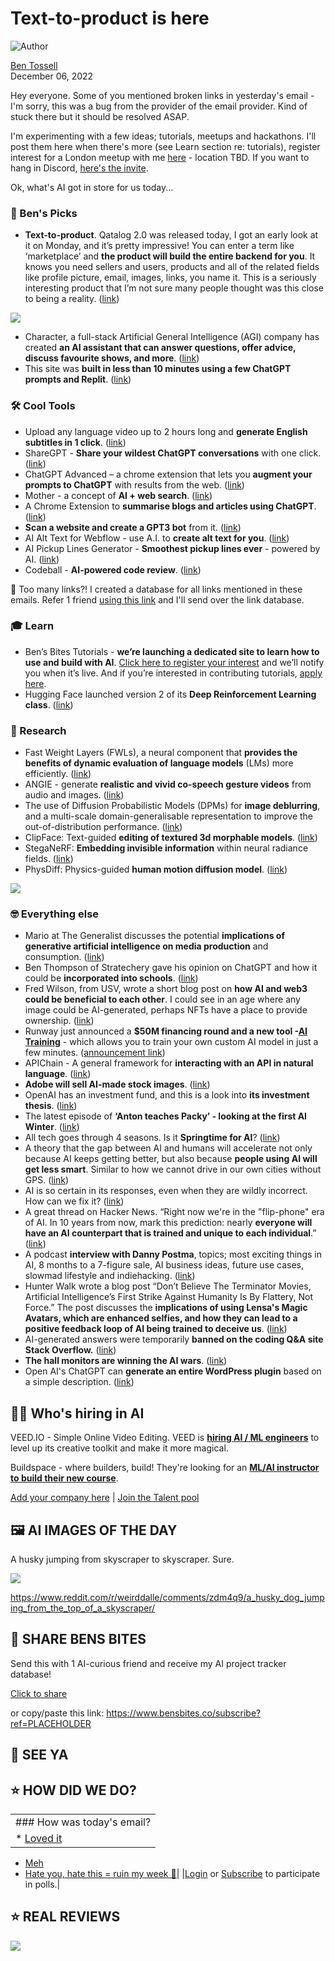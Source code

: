 # Text-to-product is here

![Author](https://media.beehiiv.com/cdn-cgi/image/fit=scale-down,format=auto,onerror=redirect,quality=80/uploads/user/profile_picture/fc858b4d-39e3-4be1-abf4-2b55504e21a2/thumb_uJ4UYake_400x400.jpg)

[Ben Tossell](https://www.twitter.com/bentossell)\
December 06, 2022

Hey everyone. Some of you mentioned broken links in yesterday's email - I'm sorry, this was a bug from the provider of the email provider. Kind of stuck there but it should be resolved ASAP.

I'm experimenting with a few ideas; tutorials, meetups and hackathons. I'll post them here when there's more (see Learn section re: tutorials), register interest for a London meetup with me [here](https://lu.ma/bensbites) - location TBD. If you want to hang in Discord, [here's the invite](https://discord.gg/hmFBEPR8).

Ok, what's AI got in store for us today...

### **🤌 Ben's Picks**

- **Text-to-product**. Qatalog 2.0 was released today, I got an early look at it on Monday, and it’s pretty impressive! You can enter a term like ‘marketplace’ and **the product will build the entire backend for you**. It knows you need sellers and users, products and all of the related fields like profile picture, email, images, links, you name it. This is a seriously interesting product that I’m not sure many people thought was this close to being a reality. ([link](https://qatalog.com/))

![](https://media.beehiiv.com/cdn-cgi/image/fit=scale-down,format=auto,onerror=redirect,quality=80/uploads/asset/file/44658eeb-9721-4dcc-9921-a1c140b97770/ezgif.com-gif-maker__35_.gif)

- Character, a full-stack Artificial General Intelligence (AGI) company has created **an AI assistant that can answer questions, offer advice, discuss favourite shows, and more**. ([link](https://blog.character.ai/introducing-character/))
- This site was **built in less than 10 minutes using a few ChatGPT prompts and Replit**. ([link](https://twitter.com/replit/status/1599803817515548674))

### **🛠️ Cool Tools**

- Upload any language video up to 2 hours long and **generate English subtitles in 1 click**. ([link](https://www.supertranslate.ai/))
- ShareGPT - **Share your wildest ChatGPT conversations** with one click. ([link](https://sharegpt.com/))
- ChatGPT Advanced – a chrome extension that lets you **augment your prompts to ChatGPT** with results from the web. ([link](https://github.com/qunash/chatgpt-advanced))
- ​​Mother - a concept of **AI + web search**. ([link](https://twitter.com/vladquant/status/1599852381453549568))
- A Chrome Extension to **summarise blogs and articles using ChatGPT**. ([link](https://github.com/clmnin/summarize.site))
- **Scan a website and create a GPT3 bot** from it. ([link](https://chatessential.eyelevel.ai/demo))
- AI Alt Text for Webflow - use A.I. to **create alt text for you**. ([link](https://chrome.google.com/webstore/detail/ai-alt-text-for-webflow-b/lkffhkdaodfkeddbhicfkigpnneidbfb))
- AI Pickup Lines Generator - **Smoothest pickup lines ever** - powered by AI. ([link](https://www.aipickuplines.com/))
- Codeball - **AI-powered code review**. ([link](https://codeball.ai/))

👋 Too many links?! I created a database for all links mentioned in these emails. Refer 1 friend [using this link](https://www.bensbites.co/subscribe?ref=PLACEHOLDER) and I'll send over the link database.

### **🎓 Learn**

- Ben’s Bites Tutorials - **we’re launching a dedicated site to learn how to use and build with AI**. [Click here to register your interest](https://airtable.com/shrU24EDbHnl36Zol) and we’ll notify you when it’s live. And if you’re interested in contributing tutorials, [apply here](https://airtable.com/shrLpJNt7UJSDyUhU).
- Hugging Face launched version 2 of its **Deep Reinforcement Learning class**. ([link](https://huggingface.co/deep-rl-course/unit0/introduction))

### **🔬 Research**

- Fast Weight Layers (FWLs), a neural component that **provides the benefits of dynamic evaluation of language models** (LMs) more efficiently. ([link](https://arxiv.org/abs/2212.02475))
- ANGIE - generate **realistic and vivid co-speech gesture videos** from audio and images. ([link](https://alvinliu0.github.io/projects/ANGIE))
- The use of Diffusion Probabilistic Models (DPMs) for **image deblurring**, and a multi-scale domain-generalisable representation to improve the out-of-distribution performance. ([link](https://arxiv.org/abs/2212.01789))
- ClipFace: Text-guided **editing of textured 3d morphable models**. ([link](https://shivangi-aneja.github.io/projects/clipface/))
- StegaNeRF: **Embedding invisible information** within neural radiance fields. ([link](https://xggnet.github.io/StegaNeRF/))
- PhysDiff: Physics-guided **human motion diffusion model**. ([link](https://nvlabs.github.io/PhysDiff/))

![](https://media.beehiiv.com/cdn-cgi/image/fit=scale-down,format=auto,onerror=redirect,quality=80/uploads/asset/file/c5aa719b-fd39-46f8-80ee-3c2e0c1efd9a/ezgif.com-gif-maker__36_.gif)

### **🤓 Everything else**

- Mario at The Generalist discusses the potential **implications of generative artificial intelligence on media production** and consumption. ([link](https://www.generalist.com/briefing/endless-media))
- Ben Thompson of Stratechery gave his opinion on ChatGPT and how it could be **incorporated into schools**. ([link](https://stratechery.com/2022/ai-homework/))
- Fred Wilson, from USV, wrote a short blog post on **how AI and web3 could be beneficial to each other**. I could see in an age where any image could be AI-generated, perhaps NFTs have a place to provide ownership. ([link](https://avc.com/2022/12/sign-everything/))
- Runway just announced a **$50M financing round and a new tool -**[**AI Training**](https://twitter.com/runwayml/status/1599765518344282113) - which allows you to train your own custom AI model in just a few minutes. ([announcement link](https://www.forbes.com/sites/kenrickcai/2022/12/05/runway-ml-series-c-funding-500-million-valuation/))
- APIChain - A general framework for **interacting with an API in natural language**. ([link](https://twitter.com/hwchase17/status/1599792665578831878))
- **Adobe will sell AI-made stock images**. ([link](https://www.axios.com/2022/12/05/adobe-ai-made-stock-images))
- OpenAI has an investment fund, and this is a look into **its investment thesis**. ([link](https://www.emergingtechbrew.com/stories/2022/12/05/openai-is-also-a-startup-investor-here-s-its-investment-thesis))
- The latest episode of **‘Anton teaches Packy’ - looking at the first AI Winter**. ([link](https://youtu.be/MpBdVJEx2Aw))
- All tech goes through 4 seasons. Is it **Springtime for AI**? ([link](https://www.notboring.co/p/four-seasons-total-tech))
- A theory that the gap between AI and humans will accelerate not only because AI keeps getting better, but also because **people using AI will get less smart**. Similar to how we cannot drive in our own cities without GPS. ([link](https://twitter.com/eladgil/status/1599800804961320960))
- AI is so certain in its responses, even when they are wildly incorrect. How can we fix it? ([link](https://twitter.com/drjimfan/status/1599854164204736512))
- A great thread on Hacker News. “Right now we're in the "flip-phone" era of AI. In 10 years from now, mark this prediction: nearly **everyone will have an AI counterpart that is trained and unique to each individual**.” ([link](https://news.ycombinator.com/item?id=33868515))
- A podcast **interview with Danny Postma**, topics; most exciting things in AI, 8 months to a 7-figure sale, AI business ideas, future use cases, slowmad lifestyle and indiehacking. ([link](https://youtu.be/4PWqRILYz8U))
- Hunter Walk wrote a blog post “Don’t Believe The Terminator Movies, Artificial Intelligence’s First Strike Against Humanity Is By Flattery, Not Force.” The post discusses the **implications of using Lensa's Magic Avatars, which are enhanced selfies, and how they can lead to a positive feedback loop of AI being trained to deceive us**. ([link](https://hunterwalk.medium.com/dont-believe-the-terminator-movies-artificial-intelligence-s-first-strike-against-humanity-is-by-5b091b60ff83))
- AI-generated answers were temporarily **banned on the coding Q\&A site Stack Overflow.** ([link](https://www.theverge.com/2022/12/5/23493932/chatgpt-ai-generated-answers-temporarily-banned-stack-overflow-llms-dangers))
- **The hall monitors are winning the AI wars**. ([link](https://www.jonstokes.com/p/the-hall-monitors-are-winning-the))
- Open AI's ChatGPT can **generate an entire WordPress plugin** based on a simple description. ([link](https://twitter.com/johnofhousejohn/status/1599932681076473856))

## **🧑‍💻 Who's hiring in AI**

VEED.IO - Simple Online Video Editing. VEED is **[hiring AI / ML engineers](https://veed.teamtailor.com/jobs/2145526-senior-software-engineer-ai-team)** to level up its creative toolkit and make it more magical.

Buildspace - where builders, build! They're looking for an **[ML/AI instructor to build their new course](https://buildspace.so/join)**.

[Add your company here](https://bensbites.pallet.com/hire) | [Join the Talent pool](https://bensbites.pallet.com/talent/welcome?referral=true\&step=welcome\&pallet=)

## **🖼 AI IMAGES OF THE DAY**

A husky jumping from skyscraper to skyscraper. Sure.

![](https://media.beehiiv.com/cdn-cgi/image/fit=scale-down,format=auto,onerror=redirect,quality=80/uploads/asset/file/f5bc9354-d22b-427e-8767-2d5915bd0d6f/yf2q9rkzn54a1.jpg)

<https://www.reddit.com/r/weirddalle/comments/zdm4q9/a_husky_dog_jumping_from_the_top_of_a_skyscraper/>

## **🤗 SHARE BENS BITES**

Send this with 1 AI-curious friend and receive my AI project tracker database!

[Click to share](https://www.bensbites.co/subscribe?ref=PLACEHOLDER)

or copy/paste this link: https://www.bensbites.co/subscribe?ref=PLACEHOLDER

## **👋 SEE YA**

## **⭐️ HOW DID WE DO?**

||
|:---|
|### How was today's email?|
|\* [Loved it](https://www.bensbites.co/login)

- [Meh](https://www.bensbites.co/login)
- [Hate you, hate this = ruin my week 🥹](https://www.bensbites.co/login)|
  |[Login](https://www.bensbites.co/login) or [Subscribe](https://www.bensbites.co/subscribe) to participate in polls.|

## **⭐️ REAL** REVIEWS

![](https://media.beehiiv.com/cdn-cgi/image/fit=scale-down,format=auto,onerror=redirect,quality=80/uploads/asset/file/fedbeeff-a2f3-4ff2-bd78-903435701f37/Screenshot_2022-10-26_at_14.02.06.png)
